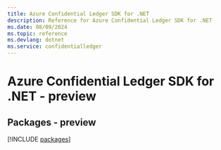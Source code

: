 ```yaml
---
title: Azure Confidential Ledger SDK for .NET
description: Reference for Azure Confidential Ledger SDK for .NET
ms.date: 08/09/2024
ms.topic: reference
ms.devlang: dotnet
ms.service: confidentialledger
---
```

# Azure Confidential Ledger SDK for .NET - preview
## Packages - preview
[!INCLUDE [packages](confidential-ledger-index.md)]